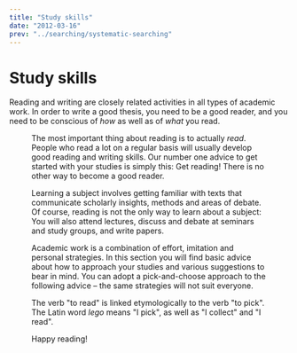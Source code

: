 ```yaml
---
title: "Study skills"
date: "2012-03-16"
prev: "../searching/systematic-searching"
---
```


# Study skills

Reading and writing are closely related activities in all types of academic work. In order to write a good thesis, you need to be a good reader, and you need to be conscious of _how_ as well as of _what_ you read.

<Figure
  src="/images/illustrasjoner_lesing_500x450.png"
  alt="Books flying into the air"
  caption=""
  type="right"
/>

The most important thing about reading is to actually _read_. People who read a lot on a regular basis will usually develop good reading and writing skills. Our number one advice to get started with your studies is simply this: Get reading! There is no other way to become a good reader.

Learning a subject involves getting familiar with texts that communicate scholarly insights, methods and areas of debate. Of course, reading is not the only way to learn about a subject: You will also attend lectures, discuss and debate at seminars and study groups, and write papers.

Academic work is a combination of effort, imitation and personal strategies. In this section you will find basic advice about how to approach your studies and various suggestions to bear in mind. You can adopt a pick-and-choose approach to the following advice – the same strategies will not suit everyone.

The verb "to read" is linked etymologically to the verb "to pick". The Latin word _lego_ means "I pick", as well as "I collect" and "I read".

Happy reading!
